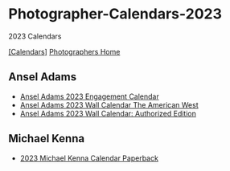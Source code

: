 # Photographer-Calendars-2023
2023 Calendars


[[Calendars]](https://github.com/paul-lucas-photography/Photographer-Calendars)
[Photographers Home](https://github.com/paul-lucas-photography/Photographers)

## Ansel Adams
- [Ansel Adams 2023 Engagement Calendar](https://www.amazon.com/Ansel-Adams-2023-Engagement-Calendar/dp/0316453560/ref=sr_1_8?crid=3TQQVFG8DR2ZV&keywords=ansel+adams+calendar&qid=1694113927&sprefix=ansel+adams+calendar%2Caps%2C101&sr=8-8)
- [Ansel Adams 2023 Wall Calendar The American West](https://www.amazon.com/Ansel-Adams-2023-Wall-Calendar/dp/1935694618/ref=sr_1_6?crid=3TQQVFG8DR2ZV&keywords=ansel+adams+calendar&qid=1694113927&sprefix=ansel+adams+calendar%2Caps%2C101&sr=8-6)
- [Ansel Adams 2023 Wall Calendar: Authorized Edition](https://www.amazon.com/Ansel-Adams-2023-Wall-Calendar/dp/0316453668/ref=sr_1_4?crid=3TQQVFG8DR2ZV&keywords=ansel+adams+calendar&qid=1694113927&sprefix=ansel+adams+calendar%2Caps%2C101&sr=8-4)

## Michael Kenna 
- [2023 Michael Kenna Calendar Paperback](https://www.amazon.com/2023-Michael-Kenna-Calendar/dp/1590055519/ref=sr_1_4?crid=2KR8ARSRRF4UE&keywords=2024+michael+kenna+wall+calendar&qid=1694113101&sprefix=2024+michael+kenna+wall+calendar%2Caps%2C136&sr=8-4)
